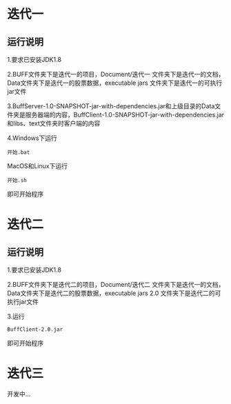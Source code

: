 # 迭代一
## 运行说明
1.要求已安装JDK1.8

2.BUFF文件夹下是迭代一的项目，Document/迭代一  文件夹下是迭代一的文档，Data文件夹下是迭代一的股票数据，executable jars  文件夹下是迭代一的可执行jar文件

3.BuffServer-1.0-SNAPSHOT-jar-with-dependencies.jar和上级目录的Data文件夹是服务器端的内容，BuffClient-1.0-SNAPSHOT-jar-with-dependencies.jar和libs、text文件夹时客户端的内容

4.Windows下运行

    开始.bat

MacOS和Linux下运行

    开始.sh

即可开始程序


# 迭代二
## 运行说明
1.要求已安装JDK1.8

2.BUFF文件夹下是迭代二的项目，Document/迭代二  文件夹下是迭代一的文档，Data文件夹下是迭代二的股票数据，executable jars 2.0  文件夹下是迭代二的可执行jar文件

3.运行

    BuffClient-2.0.jar

即可开始程序


#  迭代三
开发中...